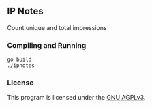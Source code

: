 ## IP Notes
Count unique and total impressions 

### Compiling and Running
```
go build
./ipnotes
```

### License
This program is licensed under the [GNU AGPLv3](https://choosealicense.com/licenses/agpl-3.0/).
